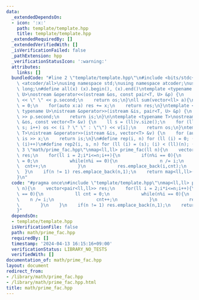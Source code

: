 ```yaml
---
data:
  _extendedDependsOn:
  - icon: ':x:'
    path: template/template.hpp
    title: template/template.hpp
  _extendedRequiredBy: []
  _extendedVerifiedWith: []
  _isVerificationFailed: false
  _pathExtension: hpp
  _verificationStatusIcon: ':warning:'
  attributes:
    links: []
  bundledCode: "#line 2 \"template/template.hpp\"\n#include <bits/stdc++.h>\n#include\
    \ <atcoder/all>\nusing namespace std;\nusing namespace atcoder;\nusing ll = long\
    \ long;\n#define all(x) (x).begin(), (x).end()\ntemplate <typename T, typename\
    \ U>\nostream &operator<<(ostream &os, const pair<T, U> &p) {\n    os << p.first\
    \ << \" \" << p.second;\n    return os;\n}\nll sum(vector<ll> a){\n    ll res\
    \ = 0;\n    for(auto x:a) res += x;\n    return res;\n}\ntemplate <typename T,\
    \ typename U>\nistream &operator>>(istream &is, pair<T, U> &p) {\n    is >> p.first\
    \ >> p.second;\n    return is;\n}\n\ntemplate <typename T>\nostream &operator<<(ostream\
    \ &os, const vector<T> &v) {\n    ll s = (ll)v.size();\n    for (ll i = 0; i <\
    \ s; i++) os << (i ? \" \" : \"\") << v[i];\n    return os;\n}\ntemplate <typename\
    \ T>\nistream &operator>>(istream &is, vector<T> &v) {\n    for (auto &x : v)\
    \ is >> x;\n    return is;\n}\n#define rep(i, n) for (ll (i) = 0; (i) < (ll)(n);\
    \ (i)++)\n#define rep2(i, s, n) for (ll (i) = (s); (i) < (ll)(n); (i)++)\n#line\
    \ 3 \"math/prime_fac.hpp\"\nmap<ll,ll> prime_fac(ll n){\n    vector<pair<ll,ll>>\
    \ res;\n    for(ll i = 2;i*i<=n;i++){\n        if(n%i == 0){\n            ll cnt\
    \ = 0;\n            while(n%i == 0){\n                n /= i;\n              \
    \  cnt++;\n            }\n            res.emplace_back(i,cnt);\n        }\n  \
    \  }\n    if(n != 1) res.emplace_back(n,1);\n    return map<ll,ll>(res.begin(),res.end());\n\
    }\n"
  code: "#pragma once\n#include \"template/template.hpp\"\nmap<ll,ll> prime_fac(ll\
    \ n){\n    vector<pair<ll,ll>> res;\n    for(ll i = 2;i*i<=n;i++){\n        if(n%i\
    \ == 0){\n            ll cnt = 0;\n            while(n%i == 0){\n            \
    \    n /= i;\n                cnt++;\n            }\n            res.emplace_back(i,cnt);\n\
    \        }\n    }\n    if(n != 1) res.emplace_back(n,1);\n    return map<ll,ll>(res.begin(),res.end());\n\
    }"
  dependsOn:
  - template/template.hpp
  isVerificationFile: false
  path: math/prime_fac.hpp
  requiredBy: []
  timestamp: '2024-04-13 16:15:16+09:00'
  verificationStatus: LIBRARY_NO_TESTS
  verifiedWith: []
documentation_of: math/prime_fac.hpp
layout: document
redirect_from:
- /library/math/prime_fac.hpp
- /library/math/prime_fac.hpp.html
title: math/prime_fac.hpp
---
```


